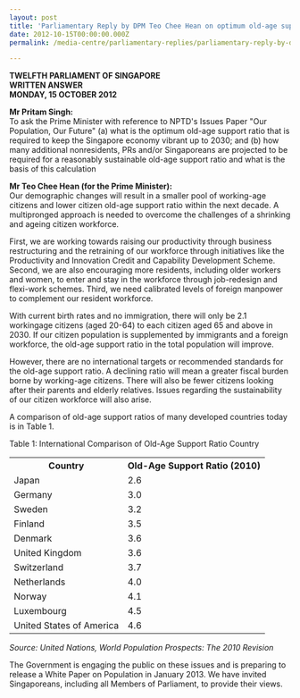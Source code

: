 ```yaml
---
layout: post
title: 'Parliamentary Reply by DPM Teo Chee Hean on optimum old-age support ratio and number of people required for sustainable old-age support ratio'
date: 2012-10-15T00:00:00.000Z
permalink: /media-centre/parliamentary-replies/parliamentary-reply-by-dpm-teo-chee-hean-on-optimum-old-age-support-ratio-and-number-of-people-required-for-sustainable-old-age-support-ratio

---
```



**TWELFTH PARLIAMENT OF SINGAPORE  
WRITTEN ANSWER  
MONDAY, 15 OCTOBER 2012**

**Mr Pritam Singh:**  
To ask the Prime Minister with reference to NPTD's Issues Paper "Our Population, Our Future" (a) what is the optimum old-age support ratio that is required to keep the Singapore economy vibrant up to 2030; and (b) how many additional nonresidents, PRs and/or Singaporeans are projected to be required for a reasonably sustainable old-age support ratio and what is the basis of this calculation 

**Mr Teo Chee Hean (for the Prime Minister):**  
Our demographic changes will result in a smaller pool of working-age citizens and lower citizen old-age support ratio within the next decade. A multipronged approach is needed to overcome the challenges of a shrinking and ageing citizen workforce.

First, we are working towards raising our productivity through business restructuring and the retraining of our workforce through initiatives like the Productivity and Innovation Credit and Capability Development Scheme. Second, we are also encouraging more residents, including older workers and women, to enter and stay in the workforce through job-redesign and flexi-work schemes. Third, we need calibrated levels of foreign manpower to complement our resident workforce.

With current birth rates and no immigration, there will only be 2.1 workingage citizens (aged 20-64) to each citizen aged 65 and above in 2030. If our citizen population is supplemented by immigrants and a foreign workforce, the old-age support ratio in the total population will improve.

However, there are no international targets or recommended standards for the old-age support ratio. A declining ratio will mean a greater fiscal burden borne by working-age citizens. There will also be fewer citizens looking after their parents and elderly relatives. Issues regarding the sustainability of our citizen workforce will also arise.

A comparison of old-age support ratios of many developed countries today is in Table 1. 

Table 1: International Comparison of Old-Age Support Ratio Country

<table class="table-h">  <tr>   <th>Country</th> <th>Old-Age Support Ratio (2010)</th>  </tr>  <tr>    <td>Japan</td>    <td>2.6</td>  </tr>
<tr>    <td>Germany</td>    <td>3.0</td>  </tr> 
<tr>    <td>Sweden</td>    <td>3.2</td>  </tr>
<tr>    <td>Finland</td>    <td>3.5</td>  </tr>
<tr>    <td>Denmark</td>    <td>3.6</td>  </tr>
<tr>    <td>United Kingdom</td>    <td>3.6</td>  </tr>
<tr>    <td>Switzerland</td>    <td>3.7</td>  </tr>
<tr>    <td>Netherlands</td>    <td>4.0</td>  </tr>
<tr>    <td>Norway</td>    <td>4.1</td>  </tr>
<tr>    <td>Luxembourg</td>    <td>4.5</td>  </tr>
<tr>    <td>United States of America</td>    <td>4.6</td>  </tr>
</table>

_Source: United Nations, World Population Prospects: The 2010 Revision_

The Government is engaging the public on these issues and is preparing to release a White Paper on Population in January 2013. We have invited Singaporeans, including all Members of Parliament, to provide their views.  

